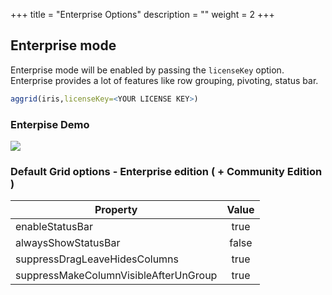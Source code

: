 +++
title = "Enterprise Options"
description = ""
weight = 2
+++


## Enterprise mode

Enterprise mode will be enabled by passing the ```licenseKey``` option. Enterprise provides a lot of features like row grouping, pivoting, status bar.

```r
aggrid(iris,licenseKey=<YOUR LICENSE KEY>)
```

### Enterpise Demo
![](/assets/enterprise-options.gif)


### Default Grid options - Enterprise edition ( + Community Edition )

| Property        | Value           |
| ------------- |:-------------:|
| enableStatusBar    | true |
| alwaysShowStatusBar      | false      |
| suppressDragLeaveHidesColumns | true      |
| suppressMakeColumnVisibleAfterUnGroup | true      |
